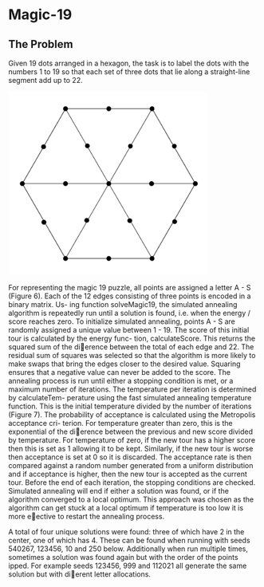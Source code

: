 # Magic-19
## The Problem
Given 19 dots arranged in a hexagon, the task is to label the dots with the numbers 1 to 19 so that each set of three dots that lie along a straight-line segment add up to 22.

<img src="https://github.com/TomMakesThings/Magic-19/blob/assets/Images/Hexagon.png" width=400>

For representing the magic 19 puzzle, all points are assigned a letter A - S (Figure
6). Each of the 12 edges consisting of three points is encoded in a binary matrix. Us-
ing function solveMagic19, the simulated annealing algorithm is repeatedly run until
a solution is found, i.e. when the energy / score reaches zero.
To initialize simulated annealing, points A - S are randomly assigned a unique
value between 1 - 19. The score of this initial tour is calculated by the energy func-
tion, calculateScore. This returns the squared sum of the dierence between the total
of each edge and 22. The residual sum of squares was selected so that the algorithm is
more likely to make swaps that bring the edges closer to the desired value. Squaring
ensures that a negative value can never be added to the score.
The annealing process is run until either a stopping condition is met, or a maximum
number of iterations. The temperature per iteration is determined by calculateTem-
perature using the fast simulated annealing temperature function. This is the initial
temperature divided by the number of iterations (Figure 7).
The probability of acceptance is calculated using the Metropolis acceptance cri-
terion. For temperature greater than zero, this is the exponential of the dierence
between the previous and new score divided by temperature. For temperature of zero,
if the new tour has a higher score then this is set as 1 allowing it to be kept. Similarly, if the new tour is worse then acceptance is set at 0 so it is discarded. The acceptance
rate is then compared against a random number generated from a uniform distribution
and if acceptance is higher, then the new tour is accepted as the current tour.
Before the end of each iteration, the stopping conditions are checked. Simulated
annealing will end if either a solution was found, or if the algorithm converged to a
local optimum. This approach was chosen as the algorithm can get stuck at a local
optimum if temperature is too low it is more eective to restart the annealing process.

A total of four unique solutions were found: three of which have 2 in the center, one of
which has 4. These can be found when running with seeds 540267, 123456, 10 and 250 below.
Additionally when run multiple times, sometimes a solution was found again but with the
order of the points 
ipped. For example seeds 123456, 999 and 112021 all generate the same
solution but with dierent letter allocations.
